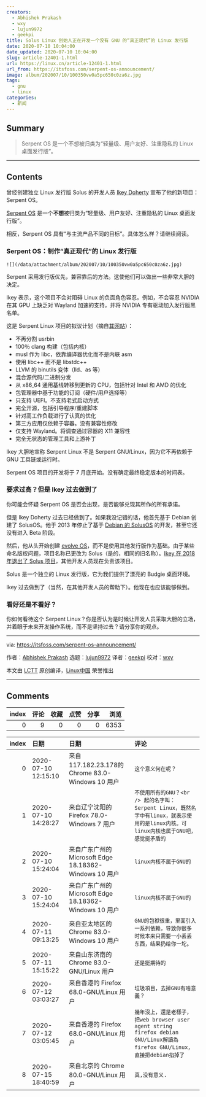 ```yaml
---
creators:
  - Abhishek Prakash
  - wxy
  - lujun9972
  - geekpi
title: Solus Linux 创始人正在开发一个没有 GNU 的“真正现代”的 Linux 发行版
date: 2020-07-10 10:04:00
date_updated: 2020-07-10 10:04:00
slug: article-12401-1.html
url: https://linux.cn/article-12401-1.html
url_from: https://itsfoss.com/serpent-os-announcement/
image: album/202007/10/100350vw0a5pc650c0za6z.jpg
tags:
  - gnu
  - linux
categories:
  - 新闻
---
```


## Summary

> Serpent OS 是一个不想被归类为“轻量级、用户友好、注重隐私的 Linux 桌面发行版”。

***

<!-- more -->

## Contents

曾经创建独立 Linux 发行版 Solus 的开发人员 [Ikey Doherty](https://itsfoss.com/ikey-doherty-serpent-interview/) 宣布了他的新项目：Serpent OS。

[Serpent OS](https://www.serpentos.com/) 是一个**不想**被归类为“轻量级、用户友好、注重隐私的 Linux 桌面发行版”。

相反，Serpent OS 具有“与主流产品不同的目标”。具体怎么样？请继续阅读。

### Serpent OS：制作“真正现代”的 Linux 发行版

`![](/data/attachment/album/202007/10/100350vw0a5pc650c0za6z.jpg)`

Serpent 采用发行版优先，兼容靠后的方法。这使他们可以做出一些非常大胆的决定。

Ikey 表示，这个项目不会对阻碍 Linux 的负面角色容忍。例如，不会容忍 NVIDIA 在其 GPU 上缺乏对 Wayland 加速的支持，并将 NVIDIA 专有驱动加入发行版黑名单。

这是 Serpent Linux 项目的拟议计划（摘自[其网站](https://www.serpentos.com/about/)）：

* 不再分割 usrbin
* 100％ clang 构建（包括内核）
* musl 作为 libc，依靠编译器优化而不是内联 asm
* 使用 libc++ 而不是 libstdc++
* LLVM 的 binutils 变体（lld、as 等）
* 混合源代码/二进制分发
* 从 x86\_64 通用基线转移到更新的 CPU，包括针对 Intel 和 AMD 的优化
* 包管理器中基于功能的订阅（硬件/用户选择等）
* 只支持 UEFI。不支持老式启动方式
* 完全开源，包括引导程序/重建脚本
* 针对高工作负载进行了认真的优化
* 第三方应用仅依赖于容器。没有兼容性修改
* 仅支持 Wayland。将调查通过容器的 X11 兼容性
* 完全无状态的管理工具和上游补丁

Ikey 大胆地宣称 Serpent Linux 不是 Serpent GNU/Linux，因为它不再依赖于 GNU 工具链或运行时。

Serpent OS 项目的开发将于 7 月底开始。没有确定最终稳定版本的时间表。

### 要求过高？但是 Ikey 过去做到了

你可能会怀疑 Serpent OS 是否会出现，是否能够兑现其所作的所有承诺。

但是 Ikey Doherty 过去已经做到了。如果我没记错的话，他首先基于 Debian 创建了 SolusOS。他于 2013 年停止了基于 [Debian 的 SolusOS](https://distrowatch.com/table.php?distribution=solusos) 的开发，甚至它还没有进入 Beta 阶段。

然后，他从头开始创建 [evolve OS](https://itsfoss.com/beta-evolve-os-released/)，而不是使用其他发行版作为基础。由于某些命名版权问题，项目名称已更改为 Solus（是的，相同的旧名称）。[Ikey 在 2018 年退出了 Solus 项目](https://itsfoss.com/ikey-leaves-solus/)，其他开发人员现在负责该项目。

Solus 是一个独立的 Linux 发行版，它为我们提供了漂亮的 Budgie 桌面环境。

Ikey 过去做到了（当然，在其他开发人员的帮助下）。他现在也应该能够做到。

### 看好还是不看好？

你如何看待这个 Serpent Linux？你是否认为是时候让开发人员采取大胆的立场，并着眼于未来开发操作系统，而不是坚持过去？请分享你的观点。

---

via: <https://itsfoss.com/serpent-os-announcement/>

作者：[Abhishek Prakash](https://itsfoss.com/author/abhishek/) 选题：[lujun9972](https://github.com/lujun9972) 译者：[geekpi](https://github.com/geekpi) 校对：[wxy](https://github.com/wxy)

本文由 [LCTT](https://github.com/LCTT/TranslateProject) 原创编译，[Linux中国](https://linux.cn/) 荣誉推出

***

## Comments


|   index |   评论 |   收藏 |   点赞 |   分享 |   浏览 |
|--------:|-------:|-------:|-------:|-------:|-------:|
|       0 |      9 |      0 |      0 |      0 |   6353 |

|   index | 日期                | 日期                                                   | 评论                                                                                                                                  |
|--------:|:--------------------|:-------------------------------------------------------|:--------------------------------------------------------------------------------------------------------------------------------------|
|       0 | 2020-07-10 12:15:10 | 来自117.182.23.178的 Chrome 83.0-Windows 10 用户       | `这个意义何在呢？`                                                                                                                    |
|       1 | 2020-07-10 14:28:27 | 来自辽宁沈阳的 Firefox 78.0-Windows 7 用户             | `不使用所有的GNU？<br /> 起的名字叫：Serpent Linux，既然名字中有linux，就表示使用的是linux内核。可linux内核也属于GNU吧，感觉挺矛盾的` |
|       2 | 2020-07-10 15:24:04 | 来自广东广州的 Microsoft Edge 18.18362-Windows 10 用户 | `linux内核不属于GNU的`                                                                                                                |
|       3 | 2020-07-10 15:24:04 | 来自广东广州的 Microsoft Edge 18.18362-Windows 10 用户 | `linux内核不属于GNU的`                                                                                                                |
|       4 | 2020-07-11 09:13:25 | 来自亚太地区的 Chrome 83.0-Windows 10 用户             | `GNU的包袱很重，里面引入一系列依赖，导致你很多时候本来只需要一小丢丢东西，结果扔给你一坨。`                                           |
|       5 | 2020-07-11 15:15:22 | 来自山东济南的 Chrome 83.0-GNU/Linux 用户              | `还是挺期待的`                                                                                                                        |
|       6 | 2020-07-12 03:03:27 | 来自香港的 Firefox 68.0-GNU/Linux 用户                 | `垃圾項目，去掉GNU有啥意義？`                                                                                                         |
|       7 | 2020-07-12 03:05:45 | 来自香港的 Firefox 68.0-GNU/Linux 用户                 | `幾年沒上，還是老樣子，把web browser user agent string firefox debian GNU/Linux解讀為firefox GNU/Linux，直接把debian掐掉了`           |
|       8 | 2020-07-15 18:40:59 | 来自北京的 Chrome 80.0-GNU/Linux 用户                  | `真,没有意义.`                                                                                                                        |
